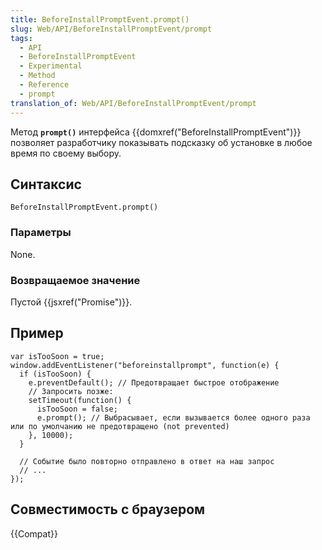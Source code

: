 ```yaml
---
title: BeforeInstallPromptEvent.prompt()
slug: Web/API/BeforeInstallPromptEvent/prompt
tags:
  - API
  - BeforeInstallPromptEvent
  - Experimental
  - Method
  - Reference
  - prompt
translation_of: Web/API/BeforeInstallPromptEvent/prompt
---
```

Метод **`prompt()`** интерфейса {{domxref("BeforeInstallPromptEvent")}} позволяет разработчику показывать подсказку об установке в любое время по своему выбору.

## Синтаксис

```
BeforeInstallPromptEvent.prompt()
```

### Параметры

None.

### Возвращаемое значение

Пустой {{jsxref("Promise")}}.

## Пример

```
var isTooSoon = true;
window.addEventListener("beforeinstallprompt", function(e) {
  if (isTooSoon) {
    e.preventDefault(); // Предотвращает быстрое отображение
    // Запросить позже:
    setTimeout(function() {
      isTooSoon = false;
      e.prompt(); // Выбрасывает, если вызывается более одного раза или по умолчанию не предотвращено (not prevented)
    }, 10000);
  }

  // Событие было повторно отправлено в ответ на наш запрос
  // ...
});
```

## Совместимость с браузером

{{Compat}}
